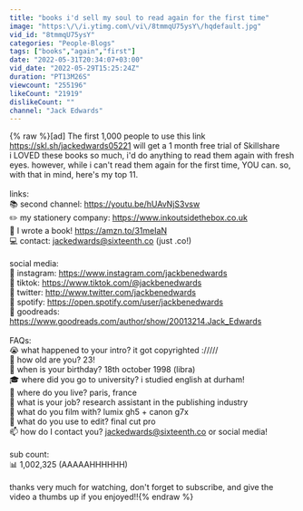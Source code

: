```yaml
---
title: "books i'd sell my soul to read again for the first time"
image: "https:\/\/i.ytimg.com\/vi\/8tmmqU75ysY\/hqdefault.jpg"
vid_id: "8tmmqU75ysY"
categories: "People-Blogs"
tags: ["books","again","first"]
date: "2022-05-31T20:34:07+03:00"
vid_date: "2022-05-29T15:25:24Z"
duration: "PT13M26S"
viewcount: "255196"
likeCount: "21919"
dislikeCount: ""
channel: "Jack Edwards"
---
```

{% raw %}[ad] The first 1,000 people to use this link <a rel="nofollow" target="blank" href="https://skl.sh/jackedwards05221">https://skl.sh/jackedwards05221</a> will get a 1 month free trial of Skillshare<br />i LOVED these books so much, i'd do anything to read them again with fresh eyes. however, while i can't read them again for the first time, YOU can. so, with that in mind, here's my top 11.<br /><br />links:<br />📚 second channel: <a rel="nofollow" target="blank" href="https://youtu.be/hUAvNjS3vsw">https://youtu.be/hUAvNjS3vsw</a><br />✏️ my stationery company: <a rel="nofollow" target="blank" href="https://www.inkoutsidethebox.co.uk">https://www.inkoutsidethebox.co.uk</a><br />📖  I wrote a book! <a rel="nofollow" target="blank" href="https://amzn.to/31meIaN">https://amzn.to/31meIaN</a><br />💻  contact: jackedwards@sixteenth.co (just .co!)<br /><br />social media:<br />📕  instagram: <a rel="nofollow" target="blank" href="https://www.instagram.com/jackbenedwards">https://www.instagram.com/jackbenedwards</a> <br />📙  tiktok: <a rel="nofollow" target="blank" href="https://www.tiktok.com/@jackbenedwards">https://www.tiktok.com/@jackbenedwards</a><br />📒  twitter: <a rel="nofollow" target="blank" href="http://www.twitter.com/jackbenedwards">http://www.twitter.com/jackbenedwards</a> <br />📗  spotify: <a rel="nofollow" target="blank" href="https://open.spotify.com/user/jackbenedwards">https://open.spotify.com/user/jackbenedwards</a> <br />📘  goodreads: <a rel="nofollow" target="blank" href="https://www.goodreads.com/author/show/20013214.Jack_Edwards">https://www.goodreads.com/author/show/20013214.Jack_Edwards</a><br /><br />FAQs:<br />😭 what happened to your intro? it got copyrighted ://///<br />🤠 how old are you? 23!<br />📆  when is your birthday? 18th october 1998 (libra)<br />🎓  where did you go to university? i studied english at durham!<br />🔎  where do you live? paris, france<br />💼  what is your job? research assistant in the publishing industry<br />🎥  what do you film with? lumix gh5 + canon g7x<br />👾  what do you use to edit? final cut pro<br />📫  how do I contact you? jackedwards@sixteenth.co or social media!<br /><br />sub count:<br />📊  1,002,325 (AAAAAHHHHHH)<br /><br />thanks very much for watching, don't forget to subscribe, and give the video a thumbs up if you enjoyed!!{% endraw %}
